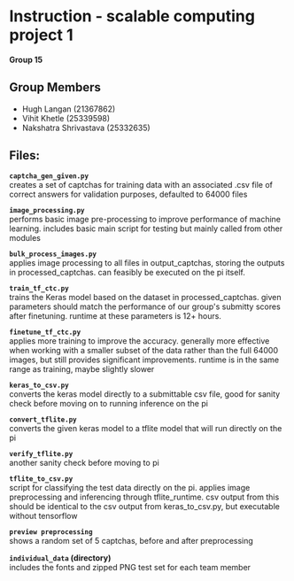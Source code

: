 # Instruction - scalable computing project 1  
**Group 15**

## Group Members
- Hugh Langan (21367862)  
- Vihit Khetle (25339598)  
- Nakshatra Shrivastava (25332635)

## Files:

**`captcha_gen_given.py`**  
creates a set of captchas for training data with an associated .csv file of correct answers for validation purposes, defaulted to 64000 files

**`image_processing.py`**  
performs basic image pre-processing to improve performance of machine learning. includes basic main script for testing but mainly called from other modules

**`bulk_process_images.py`**  
applies image processing to all files in output_captchas, storing the outputs in processed_captchas. can feasibly be executed on the pi itself.

**`train_tf_ctc.py`**  
trains the Keras model based on the dataset in processed_captchas. given parameters should match the performance of our group's submitty scores after finetuning. runtime at these parameters is 12+ hours.

**`finetune_tf_ctc.py`**  
applies more training to improve the accuracy. generally more effective when working with a smaller subset of the data rather than the full 64000 images, but still provides significant improvements. runtime is in the same range as training, maybe slightly slower

**`keras_to_csv.py`**  
converts the keras model directly to a submittable csv file, good for sanity check before moving on to running inference on the pi

**`convert_tflite.py`**  
converts the given keras model to a tflite model that will run directly on the pi

**`verify_tflite.py`**  
another sanity check before moving to pi

**`tflite_to_csv.py`**  
script for classifying the test data directly on the pi. applies image preprocessing and inferencing through tflite_runtime. csv output from this should be identical to the csv output from keras_to_csv.py, but executable without tensorflow

**`preview preprocessing`**  
shows a random set of 5 captchas, before and after preprocessing

**`individual_data` (directory)**  
includes the fonts and zipped PNG test set for each team member
